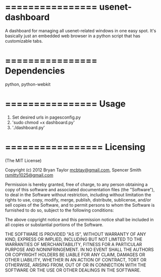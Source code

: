 ================
usenet-dashboard
================

A dashboard for managing all usenet-related windows in one easy spot.  It's basically just an embedded web browser in a python script that has customizable tabs.

================
Dependencies
================
python, python-webkit

================
Usage
================
1. Set desired urls in pagesconfig.py
2. 'sudo chmod +x dashboard.py'
3. './dashboard.py'

=================
Licensing
=================

(The MIT License)

Copyright (c) 2012 Bryan Taylor <mcbtay@gmail.com>, Spencer Smith <rsmitty1025@gmail.com>

Permission is hereby granted, free of charge, to any person obtaining a copy of this software and associated documentation files (the "Software"), to deal in the Software without restriction, including without limitation the rights to use, copy, modify, merge, publish, distribute, sublicense, and/or sell copies of the Software, and to permit persons to whom the Software is furnished to do so, subject to the following conditions:

The above copyright notice and this permission notice shall be included in all copies or substantial portions of the Software.

THE SOFTWARE IS PROVIDED "AS IS", WITHOUT WARRANTY OF ANY KIND, EXPRESS OR IMPLIED, INCLUDING BUT NOT LIMITED TO THE WARRANTIES OF MERCHANTABILITY, FITNESS FOR A PARTICULAR PURPOSE AND NONINFRINGEMENT. IN NO EVENT SHALL THE AUTHORS OR COPYRIGHT HOLDERS BE LIABLE FOR ANY CLAIM, DAMAGES OR OTHER LIABILITY, WHETHER IN AN ACTION OF CONTRACT, TORT OR OTHERWISE, ARISING FROM, OUT OF OR IN CONNECTION WITH THE SOFTWARE OR THE USE OR OTHER DEALINGS IN THE SOFTWARE.
